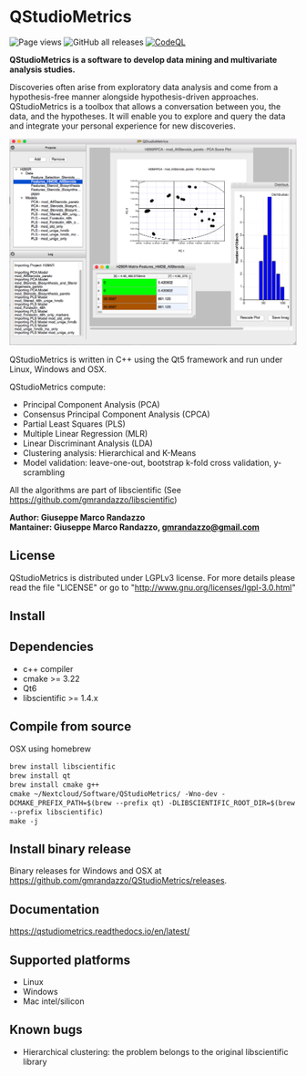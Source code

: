 # QStudioMetrics

![Page views](https://visitor-badge.glitch.me/badge?page_id=gmrandazzo.QStudioMetrics&left_color=green&right_color=red)
![GitHub all releases](https://img.shields.io/github/downloads/gmrandazzo/QStudioMetrics/total)
[![CodeQL](https://github.com/gmrandazzo/QStudioMetrics/actions/workflows/codeql.yml/badge.svg)](https://github.com/gmrandazzo/QStudioMetrics/actions/workflows/codeql.yml)

**QStudioMetrics is a software to develop data mining and multivariate analysis studies.**

Discoveries often arise from exploratory data analysis and come from a hypothesis-free manner
alongside hypothesis-driven approaches. QStudioMetrics is a toolbox that allows a conversation between you,
the data, and the hypotheses. It will enable you to explore and query the data and integrate your personal experience for new discoveries.

![ScreenShot](https://github.com/gmrandazzo/QStudioMetrics/blob/master/vars/qsmgui.png)

QStudioMetrics is written in C++ using the Qt5 framework and run under Linux, Windows and OSX.

QStudioMetrics compute:

- Principal Component Analysis (PCA)
- Consensus Principal Component Analysis (CPCA)
- Partial Least Squares (PLS)
- Multiple Linear Regression (MLR)
- Linear Discriminant Analysis (LDA)
- Clustering analysis: Hierarchical and K-Means
- Model validation: leave-one-out, bootstrap k-fold cross validation, y-scrambling

All the algorithms are part of libscientific (See https://github.com/gmrandazzo/libscientific)

**Author: Giuseppe Marco Randazzo <br/>
Mantainer: Giuseppe Marco Randazzo, gmrandazzo@gmail.com <br/>**

## License

QStudioMetrics is distributed under LGPLv3 license.
For more details please read the file "LICENSE" or go to "http://www.gnu.org/licenses/lgpl-3.0.html"

## Install

## Dependencies

- c++ compiler
- cmake >= 3.22
- Qt6
- libscientific >= 1.4.x

## Compile from source

OSX using homebrew

```
brew install libscientific
brew install qt
brew install cmake g++
cmake ~/Nextcloud/Software/QStudioMetrics/ -Wno-dev -DCMAKE_PREFIX_PATH=$(brew --prefix qt) -DLIBSCIENTIFIC_ROOT_DIR=$(brew --prefix libscientific)
make -j
```

## Install binary release

Binary releases for Windows and OSX at <https://github.com/gmrandazzo/QStudioMetrics/releases>.

## Documentation

https://qstudiometrics.readthedocs.io/en/latest/

## Supported platforms

- Linux
- Windows
- Mac intel/silicon

## Known bugs

- Hierarchical clustering: the problem belongs to the original libscientific library

